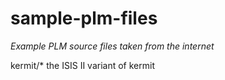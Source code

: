# sample-plm-files
_Example PLM source files taken from the internet_

kermit/*  the ISIS II variant of kermit
